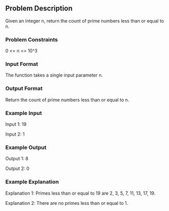 ## Problem Description

Given an integer n, return the count of prime numbers less than or equal to n.

### Problem Constraints

0 <= n <= 10^3

### Input Format

The function takes a single input parameter n.

### Output Format

Return the count of prime numbers less than or equal to n.

### Example Input

Input 1: 19

Input 2: 1

### Example Output

Output 1: 8

Output 2: 0

### Example Explanation

Explanation 1: Primes less than or equal to 19 are 2, 3, 5, 7, 11, 13, 17, 19.

Explanation 2: There are no primes less than or equal to 1.
